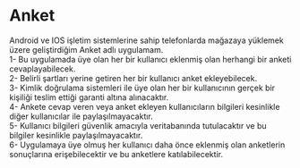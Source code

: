 
# Anket

Android ve IOS işletim sistemlerine sahip telefonlarda mağazaya yüklemek üzere geliştirdiğim Anket adlı uygulamam.  
1- Bu uygulamada üye olan her bir kullanıcı eklenmiş olan herhangi bir anketi cevaplayabilecek.  
2- Belirli şartları yerine getiren her bir kullanıcı anket ekleyebilecek.  
3- Kimlik doğrulama sistemleri ile üye olan her bir kullanıcının gerçek bir kişiliği teslim ettiği garanti altına alınacaktır.  
4- Ankete cevap veren veya anket ekleyen kullanıcıların bilgileri kesinlikle diğer kullanıcılar ile paylaşılmayacaktır.  
5- Kullanıcı bilgileri güvenlik amacıyla veritabanında tutulacaktır ve bu bilgiler kesinlikle paylaşılmayacaktır.  
6- Uygulamaya üye olmuş her kullanıcı daha önce eklenmiş olan anketlerin sonuçlarına erişebilecektir ve bu anketlere katılabilecektir.  

  

